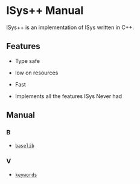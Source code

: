 # ISys++ Manual

ISys++ is an implementation of ISys written in C++.

## Features

- Type safe

- low on resources

- Fast

- Implements all the features ISys Never had

## Manual

### B

- [`baselib`](./manual/1.0.0/baselib.md)

### V

- [`keywords`](./manual/1.0.0/keywords.md)